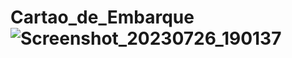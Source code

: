 # Cartao_de_Embarque![Screenshot_20230726_190137](https://github.com/CristianoFranca1976/Cartao_de_Embarque/assets/135919856/98360122-5dd4-46bd-8278-a4a57a20efaa)
